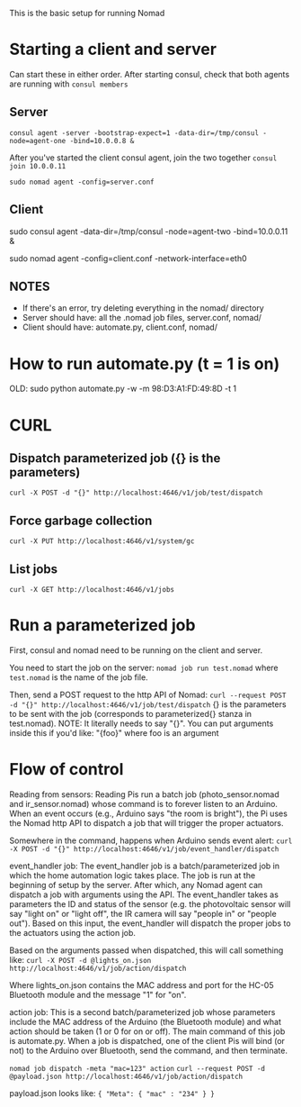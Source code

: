 This is the basic setup for running Nomad

# Starting a client and server
Can start these in either order. After starting consul, check that both agents
are running with `consul members`

## Server
`consul agent -server -bootstrap-expect=1 -data-dir=/tmp/consul -node=agent-one -bind=10.0.0.8 &`

After you've started the client consul agent, join the two together
`consul join 10.0.0.11`

`sudo nomad agent -config=server.conf`

## Client
sudo consul agent -data-dir=/tmp/consul -node=agent-two -bind=10.0.0.11 &

sudo nomad agent -config=client.conf -network-interface=eth0


## NOTES

- If there's an error, try deleting everything in the nomad/ directory
- Server should have: all the .nomad job files, server.conf, nomad/
- Client should have: automate.py, client.conf, nomad/


# How to run automate.py (t = 1 is on)
OLD:
sudo python automate.py -w -m 98:D3:A1:FD:49:8D -t 1

# CURL

## Dispatch parameterized job ({} is the parameters)
`curl -X POST -d "{}" http://localhost:4646/v1/job/test/dispatch`

## Force garbage collection
`curl -X PUT http://localhost:4646/v1/system/gc`

## List jobs
`curl -X GET http://localhost:4646/v1/jobs`

# Run a parameterized job
First, consul and nomad need to be running on the client and server.

You need to start the job on the server:
`nomad job run test.nomad` where `test.nomad` is the name of the job file.

Then, send a POST request to the http API of Nomad:
`curl --request POST -d "{}" http://localhost:4646/v1/job/test/dispatch`
{} is the parameters to be sent with the job (corresponds to parameterized{}
stanza in test.nomad). NOTE: It literally needs to say "{}". You can put
arguments inside this if you'd like: "{foo}" where foo is an argument


# Flow of control
Reading from sensors: Reading Pis run a batch job (photo\_sensor.nomad and
ir\_sensor.nomad) whose command is to forever
listen to an Arduino. When an event occurs (e.g., Arduino says "the room is
bright"), the Pi uses the Nomad http API to dispatch a job that will trigger the
proper actuators.

Somewhere in the command, happens when Arduino sends event alert:
`curl -X POST -d "{}" http://localhost:4646/v1/job/event_handler/dispatch`

event\_handler job: The event\_handler job is a batch/parameterized job in which
the home automation logic takes place. The job is run at the beginning of setup
by the server. After which, any Nomad agent can dispatch a job with arguments
using the API. The event\_handler takes as parameters the ID and status of the
sensor (e.g.  the photovoltaic sensor will say "light on" or "light off", the IR
camera will say "people in" or "people out"). Based on this input, the
event\_handler will dispatch the proper jobs to the actuators using the action
job.

Based on the arguments passed when dispatched, this will call something like:
`curl -X POST -d @lights_on.json http://localhost:4646/v1/job/action/dispatch`

Where lights\_on.json contains the MAC address and port for the HC-05 Bluetooth
module and the message "1" for "on".

action job: This is a second batch/parameterized job whose parameters include
the MAC address of the Arduino (the Bluetooth module) and what action should be
taken (1 or 0 for on or off). The main command of this job is automate.py. When
a job is dispatched, one of the client Pis will bind (or not) to the Arduino
over Bluetooth, send the command, and then terminate.

`nomad job dispatch -meta "mac=123" action`
`curl --request POST -d @payload.json
http://localhost:4646/v1/job/action/dispatch`

payload.json looks like:
`{
    "Meta": {
        "mac" : "234"
    }
}
`
